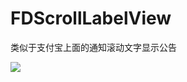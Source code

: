 # FDScrollLabelView
类似于支付宝上面的通知滚动文字显示公告

![](http://ww4.sinaimg.cn/large/006tNbRwly1feqyq7tow6g30ab0iz44r.gif)
